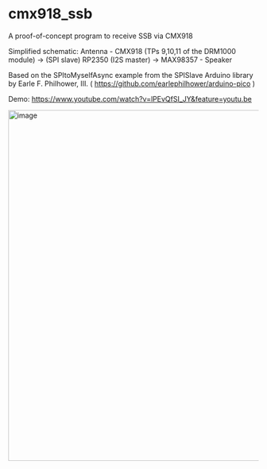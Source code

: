 # cmx918_ssb
A proof-of-concept program to receive SSB via CMX918

Simplified schematic: Antenna - CMX918 (TPs 9,10,11 of the DRM1000 module) -> (SPI slave) RP2350 (I2S master) -> MAX98357 - Speaker

Based on the SPItoMyselfAsync example from the SPISlave Arduino library by Earle F. Philhower, III. ( https://github.com/earlephilhower/arduino-pico )

Demo:
https://www.youtube.com/watch?v=lPEvQfSI_JY&feature=youtu.be

<img width="1271" height="706" alt="image" src="https://github.com/user-attachments/assets/1bc2acfc-d336-40eb-beca-08fa46fc4771" />

